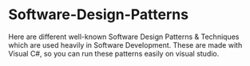 # Software-Design-Patterns
Here are different well-known Software Design Patterns &amp; Techniques which are used heavily in Software Development. 
These are made with Visual C#, so you can run these patterns easily on visual studio.
